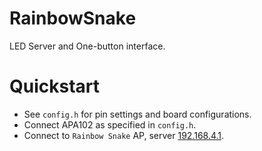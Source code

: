 # RainbowSnake
LED Server and One-button interface.

# Quickstart
* See `config.h` for pin settings and board configurations.
* Connect APA102 as specified in `config.h`.
* Connect to `Rainbow Snake` AP, server [192.168.4.1](http://192.168.4.1).

